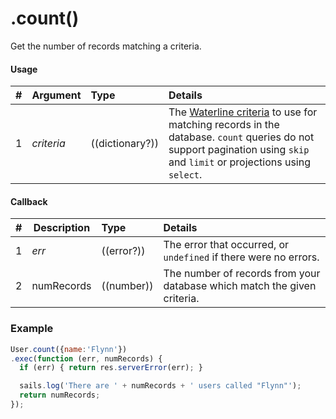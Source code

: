 # .count()

Get the number of records matching a criteria.

#### Usage

| # | Argument      | Type                  | Details    |
|---|---------------|:----------------------|:-----------|
| 1 | _criteria_    | ((dictionary?))       | The [Waterline criteria](http://sailsjs.com/documentation/concepts/models-and-orm/query-language) to use for matching records in the database. `count` queries do not support pagination using `skip` and `limit` or projections using `select`.

#### Callback

| # | Description       | Type                | Details      |
|---|-------------------|:--------------------|:-------------|
| 1 | _err_             | ((error?))          | The error that occurred, or `undefined` if there were no errors.
| 2 | numRecords        | ((number))          | The number of records from your database which match the given criteria.

### Example

```javascript
User.count({name:'Flynn'})
.exec(function (err, numRecords) {
  if (err) { return res.serverError(err); }

  sails.log('There are ' + numRecords + ' users called "Flynn"');
  return numRecords;
});
```



<docmeta name="displayName" value=".count()">
<docmeta name="pageType" value="method">
